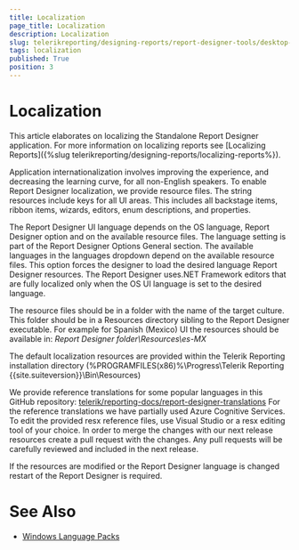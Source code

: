 ```yaml
---
title: Localization
page_title: Localization 
description: Localization
slug: telerikreporting/designing-reports/report-designer-tools/desktop-designers/standalone-report-designer/localization
tags: localization
published: True
position: 3
---
```


# Localization

This article elaborates on localizing the Standalone Report Designer application. For more information on localizing reports see [Localizing Reports]({%slug telerikreporting/designing-reports/localizing-reports%}). 

Application internationalization involves improving the experience, and decreasing the learning curve, for all non-English speakers. To enable Report Designer localization, we provide resource files. The string resources include keys for all UI areas. This includes all backstage items, ribbon items, wizards, editors, enum descriptions, and properties. 

The Report Designer UI language depends on the OS language, Report Designer option and on the available resource files. The language setting is part of the Report Designer Options General section. The available languages in the languages dropdown depend on the available resource files. This option forces the designer to load the desired language Report Designer resources. The Report Designer uses.NET Framework editors that are fully localized only when the OS UI language is set to the desired language. 

The resource files should be in a folder with the name of the target culture. This folder should be in a Resources directory sibling to the Report Designer executable. For example for Spanish (Mexico) UI the resources should be available in: *Report Designer folder\Resources\es-MX* 

The default localization resources are provided within the Telerik Reporting installation directory (%PROGRAMFILES(x86)%\Progress\Telerik Reporting {{site.suiteversion}}\Bin\Resources) 

We provide reference translations for some popular languages in this GitHub repository: [telerik/reporting-docs/report-designer-translations](https://github.com/telerik/reporting-docs/tree/master/report-designer-translations) For the reference translations we have partially used Azure Cognitive Services. To edit the provided resx reference files, use Visual Studio or a resx editing tool of your choice. In order to merge the changes with our next release resources create a pull request with the changes. Any pull requests will be carefully reviewed and included in the next release. 

If the resources are modified or the Report Designer language is changed restart of the Report Designer is required.          


# See Also

* [Windows Language Packs](https://support.microsoft.com/en-us/help/14236/language-packs)
